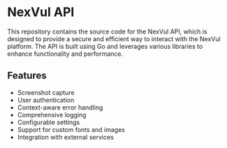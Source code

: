 # NexVul API
This repository contains the source code for the NexVul API, which is designed to provide a secure and efficient way to interact with the NexVul platform. The API is built using Go and leverages various libraries to enhance functionality and performance.

## Features
- Screenshot capture
- User authentication
- Context-aware error handling
- Comprehensive logging
- Configurable settings
- Support for custom fonts and images
- Integration with external services    
